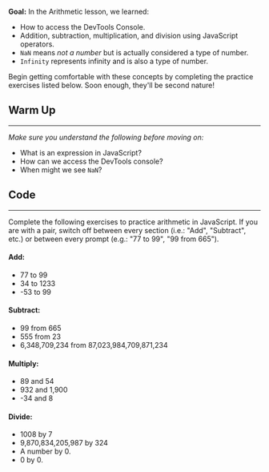 **Goal:**   In the Arithmetic lesson, we learned:

* How to access the DevTools Console.
* Addition, subtraction, multiplication, and division using JavaScript operators.
* `NaN` means _not a number_ but is actually considered a type of number. 
* `Infinity` represents infinity and is also a type of number.

Begin getting comfortable with these concepts by completing the practice exercises listed below. Soon enough, they'll be second nature!

## Warm Up
<hr />

_Make sure you understand the following before moving on:_

* What is an expression in JavaScript?
* How can we access the DevTools console?
* When might we see `NaN`?

## Code
<hr />

Complete the following exercises to practice arithmetic in JavaScript. If you are with a pair, switch off between every section (i.e.: "Add", "Subtract", etc.) or between every prompt (e.g.: "77 to 99", "99 from 665").

#### Add:

 * 77 to 99
 * 34 to 1233
 * -53 to 99

#### Subtract:

 * 99 from 665
 * 555 from 23
 * 6,348,709,234 from 87,023,984,709,871,234

#### Multiply:

 * 89 and 54
 * 932 and 1,900
 * -34 and 8

#### Divide:

 * 1008 by 7
 * 9,870,834,205,987 by 324
 * A number by 0.
 * 0 by 0.
